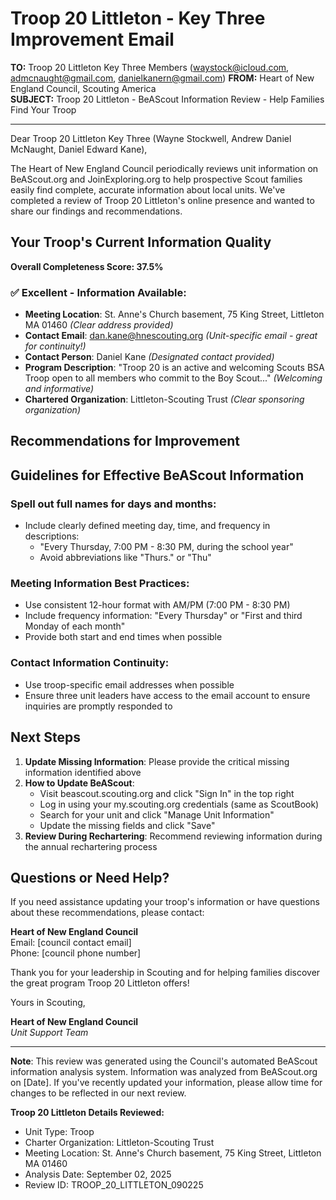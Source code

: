 # Troop 20 Littleton - Key Three Improvement Email

**TO:** Troop 20 Littleton Key Three Members (waystock@icloud.com, admcnaught@gmail.com, danielkanern@gmail.com)
**FROM:** Heart of New England Council, Scouting America  
**SUBJECT:** Troop 20 Littleton - BeAScout Information Review - Help Families Find Your Troop  

---

Dear Troop 20 Littleton Key Three (Wayne Stockwell, Andrew Daniel McNaught, Daniel Edward Kane),

The Heart of New England Council periodically reviews unit information on BeAScout.org and JoinExploring.org to help prospective Scout families easily find complete, accurate information about local units. We've completed a review of Troop 20 Littleton's online presence and wanted to share our findings and recommendations.

## Your Troop's Current Information Quality

**Overall Completeness Score: 37.5%**



### ✅ **Excellent - Information Available:**
- **Meeting Location**: St. Anne's Church basement, 75 King Street, Littleton MA 01460 *(Clear address provided)*
- **Contact Email**: dan.kane@hnescouting.org *(Unit-specific email - great for continuity!)*
- **Contact Person**: Daniel Kane *(Designated contact provided)*
- **Program Description**: "Troop 20 is an active and welcoming Scouts BSA Troop open to all members who commit to the Boy Scout..." *(Welcoming and informative)*
- **Chartered Organization**: Littleton-Scouting Trust *(Clear sponsoring organization)*

## Recommendations for Improvement



## Guidelines for Effective BeAScout Information

### **Spell out full names for days and months:**
- Include clearly defined meeting day, time, and frequency in descriptions:
  - "Every Thursday, 7:00 PM - 8:30 PM, during the school year"
  - Avoid abbreviations like "Thurs." or "Thu"

### **Meeting Information Best Practices:**
- Use consistent 12-hour format with AM/PM (7:00 PM - 8:30 PM)
- Include frequency information: "Every Thursday" or "First and third Monday of each month"
- Provide both start and end times when possible

### **Contact Information Continuity:**
- Use troop-specific email addresses when possible
- Ensure three unit leaders have access to the email account to ensure inquiries are promptly responded to

## Next Steps

1. **Update Missing Information**: Please provide the critical missing information identified above
2. **How to Update BeAScout**: 
   - Visit beascout.scouting.org and click "Sign In" in the top right
   - Log in using your my.scouting.org credentials (same as ScoutBook)
   - Search for your unit and click "Manage Unit Information"
   - Update the missing fields and click "Save"
3. **Review During Rechartering**: Recommend reviewing information during the annual rechartering process

## Questions or Need Help?

If you need assistance updating your troop's information or have questions about these recommendations, please contact:

**Heart of New England Council**  
Email: [council contact email]  
Phone: [council phone number]

Thank you for your leadership in Scouting and for helping families discover the great program Troop 20 Littleton offers!

Yours in Scouting,

**Heart of New England Council**  
*Unit Support Team*

---

**Note**: This review was generated using the Council's automated BeAScout information analysis system. Information was analyzed from BeAScout.org on [Date]. If you've recently updated your information, please allow time for changes to be reflected in our next review.

**Troop 20 Littleton Details Reviewed:**
- Unit Type: Troop
- Charter Organization: Littleton-Scouting Trust  
- Meeting Location: St. Anne's Church basement, 75 King Street, Littleton MA 01460
- Analysis Date: September 02, 2025
- Review ID: TROOP_20_LITTLETON_090225